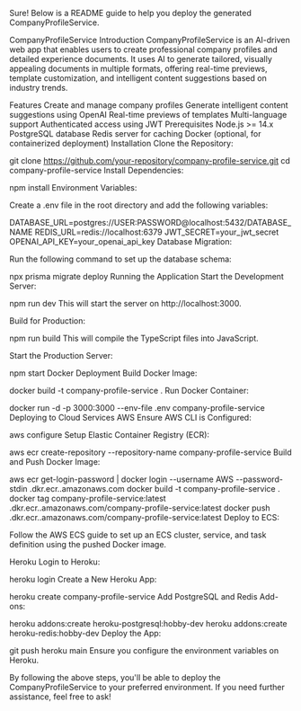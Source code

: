Sure! Below is a README guide to help you deploy the generated CompanyProfileService.

CompanyProfileService
Introduction
CompanyProfileService is an AI-driven web app that enables users to create professional company profiles and detailed experience documents. It uses AI to generate tailored, visually appealing documents in multiple formats, offering real-time previews, template customization, and intelligent content suggestions based on industry trends.

Features
Create and manage company profiles
Generate intelligent content suggestions using OpenAI
Real-time previews of templates
Multi-language support
Authenticated access using JWT
Prerequisites
Node.js >= 14.x
PostgreSQL database
Redis server for caching
Docker (optional, for containerized deployment)
Installation
Clone the Repository:

git clone https://github.com/your-repository/company-profile-service.git
cd company-profile-service
Install Dependencies:

npm install
Environment Variables:

Create a .env file in the root directory and add the following variables:

DATABASE_URL=postgres://USER:PASSWORD@localhost:5432/DATABASE_NAME
REDIS_URL=redis://localhost:6379
JWT_SECRET=your_jwt_secret
OPENAI_API_KEY=your_openai_api_key
Database Migration:

Run the following command to set up the database schema:

npx prisma migrate deploy
Running the Application
Start the Development Server:

npm run dev
This will start the server on http://localhost:3000.

Build for Production:

npm run build
This will compile the TypeScript files into JavaScript.

Start the Production Server:

npm start
Docker Deployment
Build Docker Image:

docker build -t company-profile-service .
Run Docker Container:

docker run -d -p 3000:3000 --env-file .env company-profile-service
Deploying to Cloud Services
AWS
Ensure AWS CLI is Configured:

aws configure
Setup Elastic Container Registry (ECR):

aws ecr create-repository --repository-name company-profile-service
Build and Push Docker Image:

aws ecr get-login-password | docker login --username AWS --password-stdin <account-id>.dkr.ecr.<region>.amazonaws.com
docker build -t company-profile-service .
docker tag company-profile-service:latest <account-id>.dkr.ecr.<region>.amazonaws.com/company-profile-service:latest
docker push <account-id>.dkr.ecr.<region>.amazonaws.com/company-profile-service:latest
Deploy to ECS:

Follow the AWS ECS guide to set up an ECS cluster, service, and task definition using the pushed Docker image.

Heroku
Login to Heroku:

heroku login
Create a New Heroku App:

heroku create company-profile-service
Add PostgreSQL and Redis Add-ons:

heroku addons:create heroku-postgresql:hobby-dev
heroku addons:create heroku-redis:hobby-dev
Deploy the App:

git push heroku main
Ensure you configure the environment variables on Heroku.

By following the above steps, you'll be able to deploy the CompanyProfileService to your preferred environment. If you need further assistance, feel free to ask!
